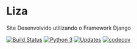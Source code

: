 # Liza

Site Desenvolvido utilizando o Framework Django

[![Build Status](https://travis-ci.org/joaby12/brasil.gov.barra.svg?branch=master)](https://travis-ci.org/joaby12/Liza)
[![Python 3](https://pyup.io/repos/github/joaby12/colibrigov/python-3-shield.svg)](https://pyup.io/repos/github/joaby12/Liza/)
[![Updates](https://pyup.io/repos/github/joaby12/colibrigov/shield.svg)](https://pyup.io/repos/github/joaby12/Liza/)
[![codecov](https://codecov.io/gh/joaby12/colibri/branch/master/graph/badge.svg)](https://codecov.io/gh/joaby12/Liza)

